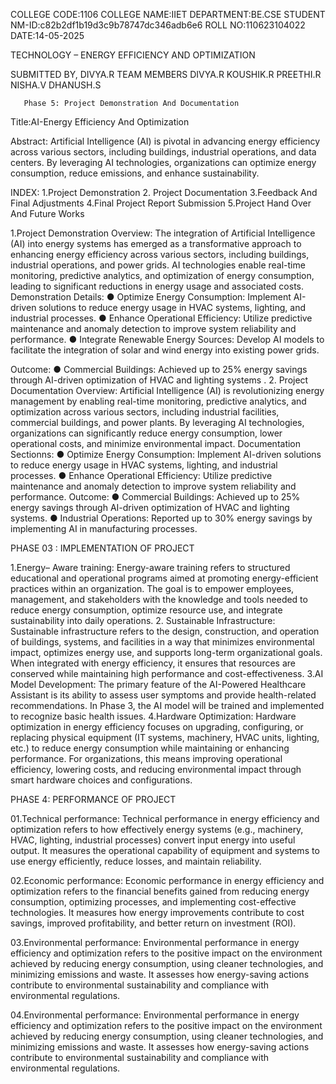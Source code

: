 COLLEGE CODE:1106
COLLEGE NAME:IIET
DEPARTMENT:BE.CSE
STUDENT NM-ID:c82b2df1b19d3c9b78747dc346adb6e6
ROLL NO:110623104022
DATE:14-05-2025

TECHNOLOGY – ENERGY EFFICIENCY AND OPTIMIZATION 


SUBMITTED BY,
DIVYA.R
TEAM MEMBERS 
DIVYA.R
KOUSHIK.R
PREETHI.R
NISHA.V
DHANUSH.S

       Phase 5: Project Demonstration And Documentation
Title:AI-Energy Efficiency And Optimization

Abstract:
Artificial Intelligence (AI) is pivotal in advancing energy efficiency across various sectors, including buildings, industrial operations, and data centers. By leveraging AI technologies, organizations can optimize energy consumption, reduce emissions, and enhance sustainability.

INDEX:
1.Project Demonstration
2. Project Documentation
3.Feedback And Final Adjustments
4.Final Project Report  Submission
5.Project Hand Over And Future Works


1.Project Demonstration
Overview:
The integration of Artificial Intelligence (AI) into energy systems has emerged as a transformative approach to enhancing energy efficiency across various sectors, including buildings, industrial operations, and power grids. AI technologies enable real-time monitoring, predictive analytics, and optimization of energy consumption, leading to significant reductions in energy usage and associated costs.
Demonstration Details:
●	Optimize Energy Consumption: Implement AI-driven solutions to reduce energy usage in HVAC systems, lighting, and industrial processes.
●	Enhance Operational Efficiency: Utilize predictive maintenance and anomaly detection to improve system reliability and performance.
●	Integrate Renewable Energy Sources: Develop AI models to facilitate the integration of solar and wind energy into existing power grids.

Outcome:
●	Commercial Buildings: Achieved up to 25% energy savings through AI-driven optimization of HVAC and lighting systems . 
2. Project Documentation
Overview:
Artificial Intelligence (AI) is revolutionizing energy management by enabling real-time monitoring, predictive analytics, and optimization across various sectors, including industrial facilities, commercial buildings, and power plants. By leveraging AI technologies, organizations can significantly reduce energy consumption, lower operational costs, and minimize environmental impact.
Documentation Sectionns:
●	Optimize Energy Consumption: Implement AI-driven solutions to reduce energy usage in HVAC systems, lighting, and industrial processes.
●	Enhance Operational Efficiency: Utilize predictive maintenance and anomaly detection to improve system reliability and performance.
Outcome:
●	Commercial Buildings: Achieved up to 25% energy savings through AI-driven optimization of HVAC and lighting systems.
●	Industrial Operations: Reported up to 30% energy savings by implementing AI in manufacturing processes.

PHASE 03 : IMPLEMENTATION OF PROJECT

1.Energy– Aware training:
Energy-aware training refers to structured educational and operational programs aimed at promoting energy-efficient practices within an organization. The goal is to empower employees, management, and stakeholders with the knowledge and tools needed to reduce energy consumption, optimize resource use, and integrate sustainability into daily operations.
2. Sustainable Infrastructure:
Sustainable infrastructure refers to the design, construction, and operation of buildings, systems, and facilities in a way that minimizes environmental impact, optimizes energy use, and supports long-term organizational goals. When integrated with energy efficiency, it ensures that resources are conserved while maintaining high performance and cost-effectiveness.
3.AI Model Development:
The primary feature of the AI-Powered Healthcare Assistant is its ability to assess user symptoms and provide health-related recommendations. In Phase 3, the AI model will be trained and implemented to recognize basic health issues. 
4.Hardware Optimization:
Hardware optimization in energy efficiency focuses on upgrading, configuring, or replacing physical equipment (IT systems, machinery, HVAC units, lighting, etc.) to reduce energy consumption while maintaining or enhancing performance. For organizations, this means improving operational efficiency, lowering costs, and reducing environmental impact through smart hardware choices and configurations.

PHASE 4: PERFORMANCE OF PROJECT

01.Technical performance:
Technical performance in energy efficiency and optimization refers to how effectively energy systems (e.g., machinery, HVAC, lighting, industrial processes) convert input energy into useful output. It measures the operational capability of equipment and systems to use energy efficiently, reduce losses, and maintain reliability.

02.Economic performance:
Economic performance in energy efficiency and optimization refers to the financial benefits gained from reducing energy consumption, optimizing processes, and implementing cost-effective technologies. It measures how energy improvements contribute to cost savings, improved profitability, and better return on investment (ROI).

03.Environmental performance:
Environmental performance in energy efficiency and optimization refers to the positive impact on the environment achieved by reducing energy consumption, using cleaner technologies, and minimizing emissions and waste. It assesses how energy-saving actions contribute to environmental sustainability and compliance with environmental regulations. 

04.Environmental performance:
Environmental performance in energy efficiency and optimization refers to the positive impact on the environment achieved by reducing energy consumption, using cleaner technologies, and minimizing emissions and waste. It assesses how energy-saving actions contribute to environmental sustainability and compliance with environmental regulations.

